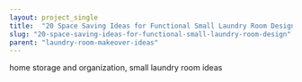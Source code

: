 ```yaml
---
layout: project_single
title:  "20 Space Saving Ideas for Functional Small Laundry Room Design"
slug: "20-space-saving-ideas-for-functional-small-laundry-room-design"
parent: "laundry-room-makeover-ideas"
---
```

home storage and organization, small laundry room ideas